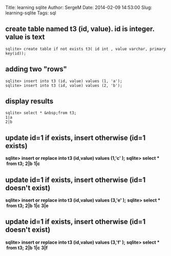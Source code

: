 Title: learning sqlite
Author: SergeM
Date: 2014-02-09 14:53:00
Slug: learning-sqlite
Tags: sql

## create table named t3 (id, value). id is integer. value is text
```
sqlite> create table if not exists t3( id int , value varchar, primary key(id));
```

## adding two "rows"
```
sqlite> insert into t3 (id, value) values (1, 'a');
sqlite> insert into t3 (id, value) values (2, 'b');
```

## display results
```
sqlite> select * &nbsp;from t3;
1|a
2|b
```


## update id=1 if exists, insert otherwise (id=1 exists)
**sqlite> insert or replace into t3 (id,value) values (1,'c' );**
**sqlite> select * &nbsp;from t3;**
**2|b**
**1|c**

## update id=1 if exists, insert otherwise (id=1 doesn't exist)
**sqlite> insert or replace into t3 (id,value) values (3,'e' );**
**sqlite> select * &nbsp;from t3;**
**2|b**
**1|c**
**3|e**


## update id=1 if exists, insert otherwise (id=1 doesn't exist)
**sqlite> insert or replace into t3 (id,value) values (3,'f' );**
**sqlite> select * &nbsp;from t3;**
**2|b**
**1|c**
**3|f**

